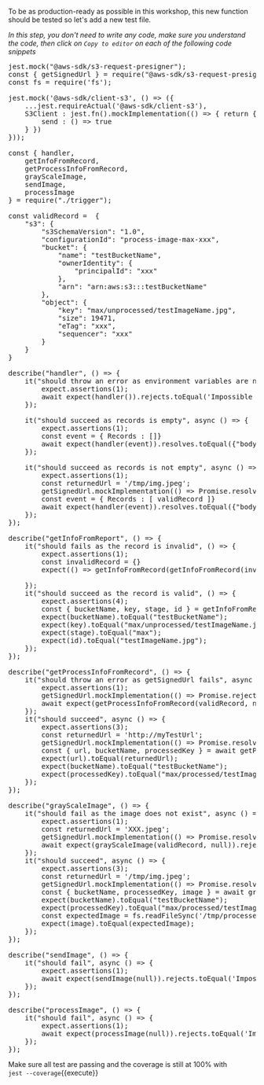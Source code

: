 To be as production-ready as possible in this workshop, this new function should be tested so let's add a new test file.

*In this step, you don't need to write any code, make sure you understand the code, then click on `Copy to editor` on each of the following code snippets* 

<pre class="file" data-filename="trigger.spec.js" data-target="replace">
jest.mock("@aws-sdk/s3-request-presigner");
const { getSignedUrl } = require("@aws-sdk/s3-request-presigner");
const fs = require('fs');

jest.mock('@aws-sdk/client-s3', () => ({
    ...jest.requireActual('@aws-sdk/client-s3'),
    S3Client : jest.fn().mockImplementation(() => { return {
        send : () => true
    } })
}));

const { handler, 
    getInfoFromRecord, 
    getProcessInfoFromRecord, 
    grayScaleImage,
    sendImage,
    processImage
} = require("./trigger");

const validRecord =  {
    "s3": {
        "s3SchemaVersion": "1.0",
        "configurationId": "process-image-max-xxx",
        "bucket": {
            "name": "testBucketName",
            "ownerIdentity": {
                "principalId": "xxx"
            },
            "arn": "arn:aws:s3:::testBucketName"
        },
        "object": {
            "key": "max/unprocessed/testImageName.jpg",
            "size": 19471,
            "eTag": "xxx",
            "sequencer": "xxx"
        }
    }
}

describe("handler", () => {
    it("should throw an error as environment variables are not set", async () => {
        expect.assertions(1);
        await expect(handler()).rejects.toEqual('Impossible to process the image');
    });

    it("should succeed as records is empty", async () => {
        expect.assertions(1);
        const event = { Records : []}
        await expect(handler(event)).resolves.toEqual({"body": "{\"processed\":0}", "statusCode": 200});
    });

    it("should succeed as records is not empty", async () => {
        expect.assertions(1);
        const returnedUrl = '/tmp/img.jpeg';
        getSignedUrl.mockImplementation(() => Promise.resolve(returnedUrl));
        const event = { Records : [ validRecord ]}
        await expect(handler(event)).resolves.toEqual({"body": "{\"processed\":1}", "statusCode": 200});
    });
});

describe("getInfoFromReport", () => {
    it("should fails as the record is invalid", () => {
        expect.assertions(1);
        const invalidRecord = {}
        expect(() => getInfoFromRecord(getInfoFromRecord(invalidRecord))).toThrowError("Impossible to retrieve info from the record");
       
    });
    it("should succeed as the record is valid", () => {
        expect.assertions(4);
        const { bucketName, key, stage, id } = getInfoFromRecord(validRecord);
        expect(bucketName).toEqual("testBucketName");
        expect(key).toEqual("max/unprocessed/testImageName.jpg");
        expect(stage).toEqual("max");
        expect(id).toEqual("testImageName.jpg");
    });
});

describe("getProcessInfoFromRecord", () => {
    it("should throw an error as getSignedUrl fails", async () => {
        expect.assertions(1);
        getSignedUrl.mockImplementation(() => Promise.reject());
        await expect(getProcessInfoFromRecord(validRecord, null)).rejects.toEqual('Impossible to retrieve the url from the record');
    });
    it("should succeed", async () => {
        expect.assertions(3);
        const returnedUrl = 'http://myTestUrl';
        getSignedUrl.mockImplementation(() => Promise.resolve(returnedUrl));
        const { url, bucketName, processedKey } = await getProcessInfoFromRecord(validRecord, null);
        expect(url).toEqual(returnedUrl);
        expect(bucketName).toEqual("testBucketName");
        expect(processedKey).toEqual("max/processed/testImageName.jpg");
    });
});

describe("grayScaleImage", () => {
    it("should fail as the image does not exist", async () => {
        expect.assertions(1);
        const returnedUrl = 'XXX.jpeg';
        getSignedUrl.mockImplementation(() => Promise.resolve(returnedUrl));
        await expect(grayScaleImage(validRecord, null)).rejects.toEqual('Impossible to generate the image');
    });
    it("should succeed", async () => {
        expect.assertions(3);
        const returnedUrl = '/tmp/img.jpeg';
        getSignedUrl.mockImplementation(() => Promise.resolve(returnedUrl));
        const { bucketName, processedKey, image } = await grayScaleImage(validRecord, null);
        expect(bucketName).toEqual("testBucketName");
        expect(processedKey).toEqual("max/processed/testImageName.jpg");
        const expectedImage = fs.readFileSync('/tmp/processed_img.jpeg');
        expect(image).toEqual(expectedImage);
    });
});

describe("sendImage", () => {
    it("should fail", async () => {
        expect.assertions(1);
        await expect(sendImage(null)).rejects.toEqual('Impossible to send the image');
    });
});

describe("processImage", () => {
    it("should fail", async () => {
        expect.assertions(1);
        await expect(processImage(null)).rejects.toEqual('Impossible to process the image');
    });
});
</pre>

Make sure all test are passing and the coverage is still at 100% with    
`jest --coverage`{{execute}}